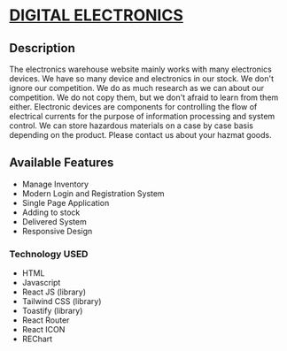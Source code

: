 # [DIGITAL ELECTRONICS](https://digital-electronics-1f619.web.app/)

## Description

The electronics warehouse website mainly works with many electronics devices. We have so many device and electronics in our stock. We don't ignore our competition. We do as much research as we can about our competition. We do not copy them, but we don't afraid to learn from them either. Electronic devices are components for controlling the flow of electrical currents for the purpose of information processing and system control. We can store hazardous materials on a case by case basis depending on the product. Please contact us about your hazmat goods.

## Available Features

- Manage Inventory
- Modern Login and Registration System
- Single Page Application
- Adding to stock
- Delivered System
- Responsive Design

### Technology USED

- HTML
- Javascript
- React JS (library)
- Tailwind CSS (library)
- Toastify (library)
- React Router
- React ICON
- REChart

